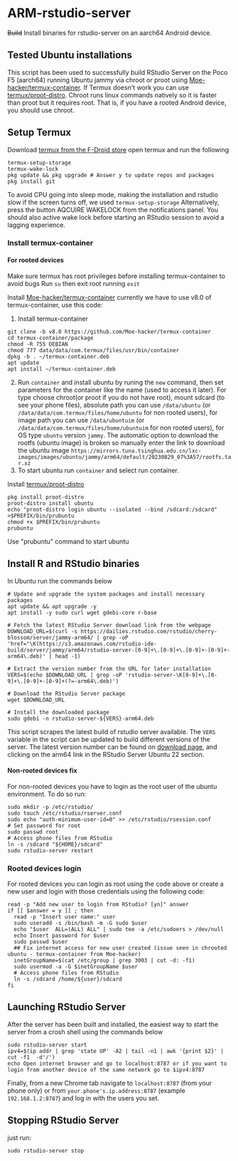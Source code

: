 # ARM-rstudio-server
~~Build~~ Install binaries for rstudio-server on an aarch64 Android device.

## Tested Ubuntu installations
This script has been used to successfully build RStudio Server on the Poco F5 (aarch64) running Ubuntu jammy via chroot or proot using [Moe-hacker/termux-container](https://github.com/Moe-hacker/termux-container). If Termux doesn't work you can use [termux/proot-distro](https://github.com/termux/proot-distro).
Chroot runs linux commands natively so it is faster than proot but it requires root. That is, if you have a rooted Android device, you should use chroot.

## Setup Termux
Download [termux from the F-Droid store](https://f-droid.org/en/packages/com.termux/) open termux and run the following
```
termux-setup-storage
termux-wake-lock
pkg update && pkg upgrade # Answer y to update repos and packages
pkg install git
```

To avoid CPU going into sleep mode, making the installation and rstudio slow if the screen turns off, we used ```termux-setup-storage```
Alternatively, press the button AQCUIRE WAKELOCK from the notifications panel.
You should also active wake lock before starting an RStudio session to avoid a lagging experience.

### Install termux-container

#### For rooted devices
Make sure termux has root privileges before installing termux-container to avoid bugs
Run ```su``` then exit root running ```exit```

Install [Moe-hacker/termux-container](https://github.com/Moe-hacker/termux-container) currently we have to use v8.0 of termux-container, use this code:
1. Install termux-container
```
git clone -b v8.0 https://github.com/Moe-hacker/termux-container
cd termux-container/package
chmod -R 755 DEBIAN
chmod 777 data/data/com.termux/files/usr/bin/container
dpkg -b . ~/termux-container.deb
apt update
apt install ~/termux-container.deb
```
2. Run ```container``` and install ubuntu by runing the ```new``` command, then set parameters for the container like the name (used to access it later). For type choose chroot(or proot if you do not have root), mount sdcard (to see your phone files), absolute path you can use ```/data/ubuntu``` (or ```/data/data/com.termux/files/home/ubuntu``` for non rooted users), for image path you can use  ```/data/ubuntuim``` (or ```/data/data/com.termux/files/home/ubuntuim``` for non rooted users), for OS type ```ubuntu``` version ```jammy```. The automatic option to download the rootfs (ubuntu image) is broken so manually enter the link to download the ubuntu image ```https://mirrors.tuna.tsinghua.edu.cn/lxc-images/images/ubuntu/jammy/arm64/default/20230829_07%3A57/rootfs.tar.xz```
3. To start ubuntu run ```container``` and select run container.

Install [termux/proot-distro](https://github.com/termux/proot-distro)
```
pkg install proot-distro
proot-distro install ubuntu
echo "proot-distro login ubuntu --isolated --bind /sdcard:/sdcard" >$PREFIX/bin/prubuntu
chmod +x $PREFIX/bin/prubuntu
prubuntu
```
Use "prubuntu" command to start ubuntu

## Install R and RStudio binaries
In Ubuntu run the commands below
```
# Update and upgrade the system packages and install necessary packages
apt update && apt upgrade -y
apt install -y sudo curl wget gdebi-core r-base

# Fetch the latest RStudio Server download link from the webpage
DOWNLOAD_URL=$(curl -s https://dailies.rstudio.com/rstudio/cherry-blossom/server/jammy-arm64/ | grep -oP 'href="\K(https://s3.amazonaws.com/rstudio-ide-build/server/jammy/arm64/rstudio-server-[0-9]+\.[0-9]+\.[0-9]+-[0-9]+-arm64\.deb)' | head -1)

# Extract the version number from the URL for later installation
VERS=$(echo $DOWNLOAD_URL | grep -oP 'rstudio-server-\K[0-9]+\.[0-9]+\.[0-9]+-[0-9]+(?=-arm64\.deb)')

# Download the RStudio Server package
wget $DOWNLOAD_URL

# Install the downloaded package
sudo gdebi -n rstudio-server-${VERS}-arm64.deb
```

This script scrapes the latest build of rstudio server available. The `VERS` variable in the script can be updated to build different versions of the server. The latest version number can be found on [download page](https://dailies.rstudio.com/), and clicking on the arm64 link in the RStudio Server Ubuntu 22 section.

#### Non-rooted devices fix
For non-rooted devices you have to login as the root user of the ubuntu environment. To do so run:
```
sudo mkdir -p /etc/rstudio/
sudo touch /etc/rstudio/rserver.conf
sudo echo "auth-minimum-user-id=0" >> /etc/rstudio/rsession.conf
# Set password for root
sudo passwd root
# Access phone files from RStudio
ln -s /sdcard "${HOME}/sdcard"
sudo rstudio-server restart
```

### Rooted devices login
For rooted devices you can login as root using the code above or create a new user and login with those credentials using the following code:
```
read -p "Add new user to login from RStudio? [yn]" answer
if [[ $answer = y ]] ; then
  read -p "Insert user name:" user
  sudo useradd -s /bin/bash -m -G sudo $user
  echo "$user  ALL=(ALL) ALL" | sudo tee -a /etc/sudoers > /dev/null
  echo Insert password for $user
  sudo passwd $user
  ## Fix internet access for new user created (issue seen in chrooted ubuntu - termux-container from Moe-hacker)
  inetGroupName=$(cat /etc/group | grep 3003 | cut -d: -f1)
  sudo usermod -a -G $inetGroupName $user
  # Access phone files from RStudio
  ln -s /sdcard /home/${user}/sdcard
fi
```

## Launching RStudio Server
After the server has been built and installed, the easiest way to start the server from a crosh shell using the commands below
```
sudo rstudio-server start
ipv4=$(ip addr | grep 'state UP' -A2 | tail -n1 | awk '{print $2}' | cut -f1  -d'/')
echo Open internet browser and go to localhost:8787 or if you want to login from another device of the same network go to $ipv4:8787
```
Finally, from a new Chrome tab navigate to `localhost:8787` (from your phone only) or from `your.phone's.ip.address:8787` (example `192.168.1.2:8787`) and log in with the users you set.

## Stopping RStudio Server
just run:
```
sudo rstudio-server stop
```
